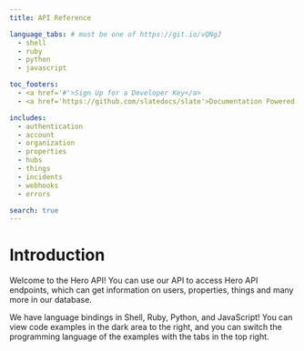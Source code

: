 ```yaml
---
title: API Reference

language_tabs: # must be one of https://git.io/vQNgJ
  - shell
  - ruby
  - python
  - javascript

toc_footers:
  - <a href='#'>Sign Up for a Developer Key</a>
  - <a href='https://github.com/slatedocs/slate'>Documentation Powered by Slate</a>

includes:
  - authentication
  - account
  - organization
  - properties
  - hubs
  - things
  - incidents
  - webhooks
  - errors

search: true
---
```


# Introduction

Welcome to the Hero API! You can use our API to access Hero API endpoints, which can get information on users, properties, things and many more in our database.

We have language bindings in Shell, Ruby, Python, and JavaScript! You can view code examples in the dark area to the right, and you can switch the programming language of the examples with the tabs in the top right.


